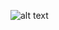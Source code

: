 ![alt text](https://github.com/ShriIraCatalog/resources-one/blob/master/resource/vjo5rnbgfg/images/desktop.png)